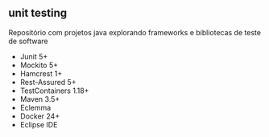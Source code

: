 ## unit testing

Repositório com projetos java explorando frameworks e bibliotecas de teste de software
 
 * Junit 5+
 * Mockito 5+ 
 * Hamcrest 1+
 * Rest-Assured 5+
 * TestContainers 1.18+
 * Maven 3.5+
 * Eclemma
 * Docker 24+
 * Eclipse IDE 
